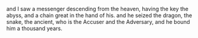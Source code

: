 and I saw a messenger descending from the heaven, having the key the abyss, and a chain great in the hand of his. and he seized the dragon, the snake, the ancient, who is the Accuser and the Adversary, and he bound him a thousand years. 